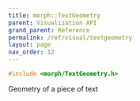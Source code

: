 ```yaml
---
title: morph::TextGeometry
parent: Visualization API
grand_parent: Reference
permalink: /ref/visual/textgeometry
layout: page
nav_order: 12
---
```

```c++
#include <morph/TextGeometry.h>
```
Geometry of a piece of text